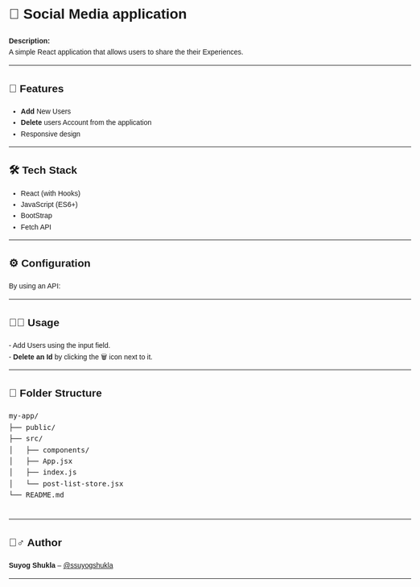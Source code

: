 <!DOCTYPE html>
<html lang="en">
<head>
  <meta charset="UTF-8">
  <title>React application</title>
</head>
<body style="font-family: Arial, sans-serif; line-height: 1.6; padding: 20px; max-width: 800px; margin: auto;">

  <h1>📘 Social Media application</h1>

  <p><strong>Description:</strong><br>
  A simple React application that allows users to share the their Experiences.</p>

  <hr>

  <h2>🚀 Features</h2>
  <ul>
    <li><strong>Add</strong> New Users</li>
    <li><strong>Delete</strong> users Account  from the application</li>
    <li>Responsive design</li>
  </ul>

  <hr>

  <h2>🛠️ Tech Stack</h2>
  <ul>
    <li>React (with Hooks)</li>
    <li>JavaScript (ES6+)</li>
    <li>BootStrap</li>
    <li>Fetch API</li>
  </ul>

  <hr>


  <h2>⚙️ Configuration</h2>
  <p>By using an API:</p>
  <hr>

  <h2>🧑‍💻 Usage</h2>
  <p>
    - Add Users using the input field.<br>
    - <strong>Delete an Id</strong> by clicking the 🗑️ icon next to it.
  </p>

  <hr>

  <h2>📁 Folder Structure</h2>
  <pre>
my-app/
├── public/
├── src/
│   ├── components/
│   ├── App.jsx
│   ├── index.js
│   └── post-list-store.jsx
└── README.md
  </pre>

  <hr>

  <h2>🙋‍♂️ Author</h2>
  <p><strong>Suyog Shukla</strong> – <a href="https://github.com/ssuyogshukla" target="_blank">@ssuyogshukla</a></p>

  <hr>


</body>
</html>

